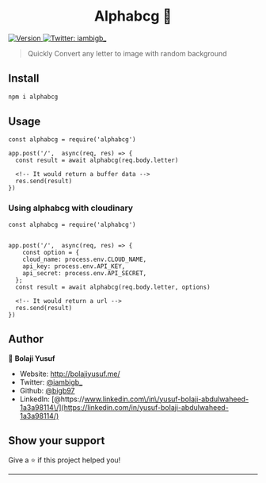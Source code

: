 <h1 align="center">Alphabcg 👋</h1>
<p>
  <a href="https://www.npmjs.com/package/alphabcg" target="_blank">
    <img alt="Version" src="https://img.shields.io/npm/v/alphabcg.svg">
  </a>
  <a href="https://twitter.com/iambigb_" target="_blank">
    <img alt="Twitter: iambigb_" src="https://img.shields.io/twitter/follow/iambigb_.svg?style=social" />
  </a>
</p>

> Quickly Convert any letter to image with random background

## Install

```sh
npm i alphabcg
```

## Usage

```
const alphabcg = require('alphabcg')

app.post('/',  async(req, res) => {
  const result = await alphabcg(req.body.letter)

  <!-- It would return a buffer data -->
  res.send(result)
})

```

### Using alphabcg with cloudinary

```
const alphabcg = require('alphabcg')


app.post('/',  async(req, res) => {
    const option = {
    cloud_name: process.env.CLOUD_NAME,
    api_key: process.env.API_KEY,
    api_secret: process.env.API_SECRET,
  };
  const result = await alphabcg(req.body.letter, options)

  <!-- It would return a url -->
  res.send(result)
})
```

## Author

👤 **Bolaji Yusuf**

- Website: http://bolajiyusuf.me/
- Twitter: [@iambigb\_](https://twitter.com/iambigb_)
- Github: [@bigb97](https://github.com/bigb97)
- LinkedIn: [@https:\/\/www.linkedin.com\/in\/yusuf-bolaji-abdulwaheed-1a3a98114\/](https://linkedin.com/in/yusuf-bolaji-abdulwaheed-1a3a98114/)

## Show your support

Give a ⭐️ if this project helped you!

---
